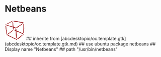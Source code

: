 # Netbeans
<img src='icons/netbeans.svg' height='64px' width='64px'>
## inherite from
[abcdesktopio/oc.template.gtk](abcdesktopio/oc.template.gtk.md)
## use ubuntu package
netbeans
## Display name
"Netbeans"
## path
"/usr/bin/netbeans"
